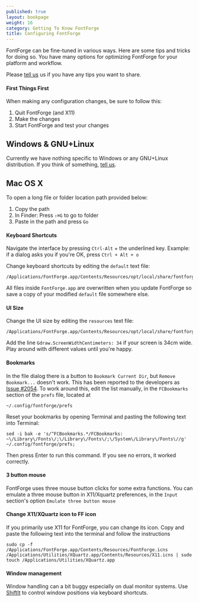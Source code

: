 ```yaml
---
published: true
layout: bookpage
weight: 16
category: Getting To Know FontForge
title: Configuring FontForge
---
```


FontForge can be fine-tuned in various ways.
Here are some tips and tricks for doing so.
You have many options for optimizing FontForge for your platform and workflow.

Please [tell us](https://github.com/fontforge/designwithfontforge.com#how-to-contribute) us if you have any tips you want to share.

#### First Things First

When making any configuration changes, be sure to follow this:

1. Quit FontForge (and X11)
2. Make the changes
3. Start FontForge and test your changes

## Windows & GNU+Linux

Currently we have nothing specific to Windows or any GNU+Linux distribution.
If you think of something, [tell us](https://github.com/fontforge/designwithfontforge.com#how-to-contribute).

## Mac OS X

To open a long file or folder location path provided below:

1. Copy the path
1. In Finder: Press `⇧⌘G` to go to folder
1. Paste in the path and press `Go`

#### Keyboard Shortcuts

Navigate the interface by pressing `Ctrl-Alt` + the underlined key. Example: if a dialog asks you if you're <span class="underline">O</span>K, press `Ctrl + Alt + o`

Change keyboard shortcuts by editing the `default` text file:

```
/Applications/FontForge.app/Contents/Resources/opt/local/share/fontforge/hotkeys/default
```

All files inside `FontForge.app` are overwritten when you update FontForge so save a copy of your modified `default` file somewhere else.

#### UI Size

Change the UI size by editing the `resources` text file:

```
/Applications/FontForge.app/Contents/Resources/opt/local/share/fontforge/pixmaps/resources
```

Add the line `Gdraw.ScreenWidthCentimeters: 34` if your screen is 34cm wide. Play around with different values until you're happy.

#### Bookmarks

In the file dialog there is a button to `Bookmark Current Dir`, but `Remove Bookmark...` doesn't work.
This has been reported to the developers as [Issue #2054](https://github.com/fontforge/fontforge/issues/2054).
To work around this, edit the list manually, in the `FCBookmarks` section of the `prefs` file, located at

```
~/.config/fontforge/prefs
```

Reset your bookmarks by opening Terminal and pasting the following text into Terminal:

```
sed -i bak -e 's/^FCBookmarks.*/FCBookmarks:     ~\/Library\/Fonts\/;\/Library\/Fonts\/;\/System\/Library\/Fonts\//g' ~/.config/fontforge/prefs;
```

Then press Enter to run this command.
If you see no errors, it worked correctly.

#### 3 button mouse

FontForge uses three mouse button clicks for some extra functions. You can emulate a three mouse button in X11/Xquartz preferences, in the `Input` section's option `Emulate three button mouse`

#### Change X11/XQuartz icon to FF icon

If you primarily use X11 for FontForge, you can change its icon. Copy and paste the following text into the terminal and follow the instructions

```
sudo cp -f /Applications/FontForge.app/Contents/Resources/FontForge.icns /Applications/Utilities/XQuartz.app/Contents/Resources/X11.icns | sudo touch /Applications/Utilities/XQuartz.app
```


#### Window management

Window handling can a bit buggy especially on dual monitor systems. Use [ShiftIt](https://github.com/fikovnik/ShiftIt) to control window positions via keyboard shortcuts.

